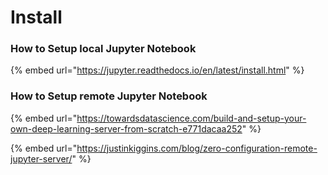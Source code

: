 # Install



### How to Setup local Jupyter Notebook

{% embed url="https://jupyter.readthedocs.io/en/latest/install.html" %}



### How to Setup remote Jupyter Notebook

{% embed url="https://towardsdatascience.com/build-and-setup-your-own-deep-learning-server-from-scratch-e771dacaa252" %}

{% embed url="https://justinkiggins.com/blog/zero-configuration-remote-jupyter-server/" %}

### 

